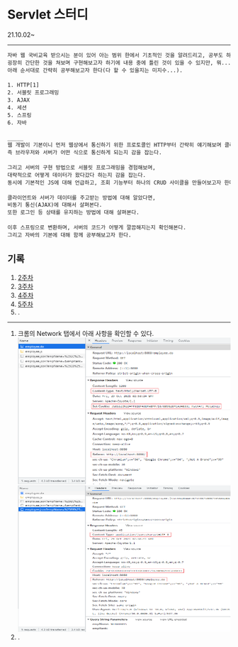 Servlet 스터디
=====
21.10.02~
- - -
```txt
자바 웹 국비교육 받으시는 분이 있어 아는 범위 한에서 기초적인 것을 알려드리고, 공부도 하고자 한다.
굉장히 간단한 것을 쳐보며 구현해보고자 하기에 내용 중에 틀린 것이 있을 수 있지만, 뭐...
아래 순서대로 간략히 공부해보고자 한다(다 할 수 있을지는 미지수...).

1. HTTP[1]
2. 서블릿 프로그래밍
3. AJAX
4. 세션
5. 스프링
6. 자바

_____
웹 개발이 기본이니 먼저 웹상에서 통신하기 위한 프로토콜인 HTTP부터 간략히 얘기해보며 클라이언트,
즉 브라우저와 서버가 어떤 식으로 통신하게 되는지 감을 잡는다.

그리고 서버의 구현 방법으로 서블릿 프로그래밍을 경험해보며,
대략적으로 어떻게 데이터가 왔다갔다 하는지 감을 잡는다.
동시에 기본적인 JS에 대해 언급하고, 조회 기능부터 하나의 CRUD 사이클을 만들어보고자 한다.

클라이언트와 서버가 데이터를 주고받는 방법에 대해 알았다면,
비동기 통신(AJAX)에 대해서 살펴본다.
또한 로그인 등 상태를 유지하는 방법에 대해 살펴본다.

이후 스프링으로 변환하며, 서버의 코드가 어떻게 깔끔해지는지 확인해본다.
그리고 자바의 기본에 대해 함께 공부해보고자 한다.
```

## 기록
1. [2주차](docs/week_02.md)
2. [3주차](docs/week_03.md)
3. [4주차](docs/week_04.md)
4. [5주차](docs/week_05.md)
5. .

- - -
1. 크롬의 Network 탭에서 아래 사항을 확인할 수 있다.  
<img src="img/img_0001.png" width="600" height="330"></br>
<img src="img/img_0002.png" width="600" height="330"></br>
2. .